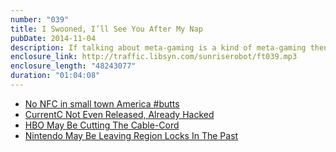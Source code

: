 ```yaml
---
number: "039"
title: I Swooned, I’ll See You After My Nap
pubDate: 2014-11-04
description: If talking about meta-gaming is a kind of meta-gaming then we're all meta-gamers now! CurrentC does us all a favor and proves that it's a joke prior to release, smalltowns are NFC poor, and region locked gaming is confirmed to be dumb.
enclosure_link: http://traffic.libsyn.com/sunriserobot/ft039.mp3
enclosure_length: "48243077"
duration: "01:04:08"
---
```



- [No NFC in small town America #butts](https://twitter.com/cmkraut/status/527252483392172034)
- [CurrentC Not Even Released, Already Hacked](http://www.businessinsider.com/currentc-hacked-2014-10)
- [HBO May Be Cutting The Cable-Cord](http://www.theverge.com/2014/10/15/6982281/hbo-go-no-cable-streaming-netflix-worst-nightmare)
- [Nintendo May Be Leaving Region Locks In The Past](http://www.nerdist.com/2014/11/gaming-daily-nintendo-may-be-leaving-region-locks-in-the-past/)
